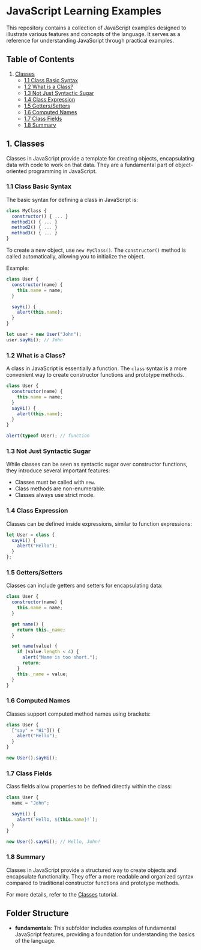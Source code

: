 # JavaScript Learning Examples

This repository contains a collection of JavaScript examples designed to illustrate various features and concepts of the language. It serves as a reference for understanding JavaScript through practical examples.

## Table of Contents

1. [Classes](#1-classes)
   - [1.1 Class Basic Syntax](#11-class-basic-syntax)
   - [1.2 What is a Class?](#12-what-is-a-class)
   - [1.3 Not Just Syntactic Sugar](#13-not-just-syntactic-sugar)
   - [1.4 Class Expression](#14-class-expression)
   - [1.5 Getters/Setters](#15-getterssetters)
   - [1.6 Computed Names](#16-computed-names)
   - [1.7 Class Fields](#17-class-fields)
   - [1.8 Summary](#18-summary)

## 1. Classes

Classes in JavaScript provide a template for creating objects, encapsulating data with code to work on that data. They are a fundamental part of object-oriented programming in JavaScript.

### 1.1 Class Basic Syntax

The basic syntax for defining a class in JavaScript is:

```javascript
class MyClass {
  constructor() { ... }
  method1() { ... }
  method2() { ... }
  method3() { ... }
}
```

To create a new object, use `new MyClass()`. The `constructor()` method is called automatically, allowing you to initialize the object.

Example:

```javascript
class User {
  constructor(name) {
    this.name = name;
  }

  sayHi() {
    alert(this.name);
  }
}

let user = new User("John");
user.sayHi(); // John
```

### 1.2 What is a Class?

A class in JavaScript is essentially a function. The `class` syntax is a more convenient way to create constructor functions and prototype methods.

```javascript
class User {
  constructor(name) {
    this.name = name;
  }
  sayHi() {
    alert(this.name);
  }
}

alert(typeof User); // function
```

### 1.3 Not Just Syntactic Sugar

While classes can be seen as syntactic sugar over constructor functions, they introduce several important features:

- Classes must be called with `new`.
- Class methods are non-enumerable.
- Classes always use strict mode.

### 1.4 Class Expression

Classes can be defined inside expressions, similar to function expressions:

```javascript
let User = class {
  sayHi() {
    alert("Hello");
  }
};
```

### 1.5 Getters/Setters

Classes can include getters and setters for encapsulating data:

```javascript
class User {
  constructor(name) {
    this.name = name;
  }

  get name() {
    return this._name;
  }

  set name(value) {
    if (value.length < 4) {
      alert("Name is too short.");
      return;
    }
    this._name = value;
  }
}
```

### 1.6 Computed Names

Classes support computed method names using brackets:

```javascript
class User {
  ["say" + "Hi"]() {
    alert("Hello");
  }
}

new User().sayHi();
```

### 1.7 Class Fields

Class fields allow properties to be defined directly within the class:

```javascript
class User {
  name = "John";

  sayHi() {
    alert(`Hello, ${this.name}!`);
  }
}

new User().sayHi(); // Hello, John!
```

### 1.8 Summary

Classes in JavaScript provide a structured way to create objects and encapsulate functionality. They offer a more readable and organized syntax compared to traditional constructor functions and prototype methods.

For more details, refer to the [Classes](https://javascript.info/class) tutorial.

## Folder Structure

- **fundamentals**: This subfolder includes examples of fundamental JavaScript features, providing a foundation for understanding the basics of the language.
